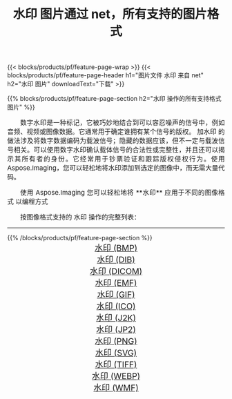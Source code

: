﻿---
title: 水印 图片通过 net，所有支持的图片格式 
weight: 3920
url: /zh-hans/net/watermark/ 
lang: zh-hans
langdirlevel: 2
locales: zh-hans,ja,it,ru,de,es,fr,nl,id,lt,pl,pt,vi,tr,ko,zh-hant,ar,hi,th,sv,cs,uk,he
description: 使用 Aspose.Imaging 你可以轻松地通过 net 获取 水印 图像
---

{{< blocks/products/pf/feature-page-wrap >}}
{{< blocks/products/pf/feature-page-header h1="图片文件 水印 来自 net" h2="水印 图片" downloadText="下载" >}}


{{% blocks/products/pf/feature-page-section  h2="水印 操作的所有支持格式图片" %}}
<p align="justify" style="text-indent:2em;font-size:15px;">
数字水印是一种标记，它被巧妙地结合到可以容忍噪声的信号中，例如音频、视频或图像数据。它通常用于确定谁拥有某个信号的版权。 加水印 的做法涉及将数字数据编码为载波信号；隐藏的数据应该，但不一定与载波信号相关。可以使用数字水印确认载体信号的合法性或完整性，并且还可以揭示其所有者的身份。它经常用于钞票验证和跟踪版权侵权行为。使用 Aspose.Imaging，您可以轻松地将水印添加到选定的图像中，而无需大量代码。
</p>
<p align="justify" style="text-indent:2em;font-size:15px;">
使用 Aspose.Imaging 您可以轻松地将 **水印** 应用于不同的图像格式 以编程方式
</p>
<p align="justify" style="text-indent:2em;font-size:15px;">
按图像格式支持的 水印 操作的完整列表：
</p>
<hr/>
{{% /blocks/products/pf/feature-page-section %}}
<div class="container-fluid productfamilypage bg-gray">
    <div class="convertypes bg-gray agp-content section">
        <div class="container">
		<div class="row other-converters" style="gap: 10px;font-size: 19px;text-align:center;">
		    <div class='col-md-2 other-converter remove-lp remove-rp'><a href="/imaging/zh-hans/net/watermark/bmp/" style="padding:15px;">水印 (BMP)</a></div><div class='col-md-2 other-converter remove-lp remove-rp'><a href="/imaging/zh-hans/net/watermark/dib/" style="padding:15px;">水印 (DIB)</a></div><div class='col-md-2 other-converter remove-lp remove-rp'><a href="/imaging/zh-hans/net/watermark/dicom/" style="padding:15px;">水印 (DICOM)</a></div><div class='col-md-2 other-converter remove-lp remove-rp'><a href="/imaging/zh-hans/net/watermark/emf/" style="padding:15px;">水印 (EMF)</a></div><div class='col-md-2 other-converter remove-lp remove-rp'><a href="/imaging/zh-hans/net/watermark/gif/" style="padding:15px;">水印 (GIF)</a></div><div class='col-md-2 other-converter remove-lp remove-rp'><a href="/imaging/zh-hans/net/watermark/ico/" style="padding:15px;">水印 (ICO)</a></div><div class='col-md-2 other-converter remove-lp remove-rp'><a href="/imaging/zh-hans/net/watermark/j2k/" style="padding:15px;">水印 (J2K)</a></div><div class='col-md-2 other-converter remove-lp remove-rp'><a href="/imaging/zh-hans/net/watermark/jp2/" style="padding:15px;">水印 (JP2)</a></div><div class='col-md-2 other-converter remove-lp remove-rp'><a href="/imaging/zh-hans/net/watermark/png/" style="padding:15px;">水印 (PNG)</a></div><div class='col-md-2 other-converter remove-lp remove-rp'><a href="/imaging/zh-hans/net/watermark/svg/" style="padding:15px;">水印 (SVG)</a></div><div class='col-md-2 other-converter remove-lp remove-rp'><a href="/imaging/zh-hans/net/watermark/tiff/" style="padding:15px;">水印 (TIFF)</a></div><div class='col-md-2 other-converter remove-lp remove-rp'><a href="/imaging/zh-hans/net/watermark/webp/" style="padding:15px;">水印 (WEBP)</a></div><div class='col-md-2 other-converter remove-lp remove-rp'><a href="/imaging/zh-hans/net/watermark/wmf/" style="padding:15px;">水印 (WMF)</a></div>
                </div>
        </div>
    </div>
</div>
<br/>
